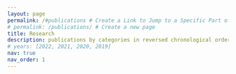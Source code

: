 ```yaml
---
layout: page
permalink: /#publications # Create a Link to Jump to a Specific Part of a Page
# permalink: /publications/ # Create a new page
title: Research
description: publications by categories in reversed chronological order. generated by jekyll-scholar.
# years: [2022, 2021, 2020, 2019]
nav: true
nav_order: 1
---
```

